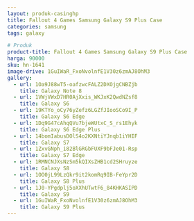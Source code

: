 ```yaml
---
layout: produk-casinghp
title: Fallout 4 Games Samsung Galaxy S9 Plus Case
categories: samsung
tags: galaxy

# Produk
product-title: Fallout 4 Games Samsung Galaxy S9 Plus Case
harga: 90000
sku: hn-1641
image-drive: 1GuIWaR_FxoNvolnfE1V30z6zmAJ8OhM3
gallery:
  - url: 1Oa9J88wT5-oafzwcFALZ2DXOjgCNBZjb
    title: Galaxy Note 8
  - url: 1VWjVWxD7HR0AjXxis_WKJxK2QwdNZsf8
    title: Galaxy S6
  - url: 19KTYo_oCy76yZefz6LGZfJIooSCo9I_P
    title: Galaxy S6 Edge
  - url: 1Dq9G47cAhqQVu7bjeWUtxC_S_rs1Ehyk
    title: Galaxy S6 Edge Plus
  - url: 14bomIabusDOlS4o2KXNtiYJnqb1iYHIF
    title: Galaxy S7
  - url: 1ZxvGNph_i82BlGRGbFUXF9bFJe01-Rsp
    title: Galaxy S7 Edge
  - url: 1RMNCNJXsNzSm5kQIXsZHB1cd2SHruyze
    title: Galaxy S8
  - url: 1OO0jL99LzQkr9it2komRq9IB-FeYpr2D
    title: Galaxy S8 Plus
  - url: 1J0-YPgdplj5oXXhUTwtF6_84KHKASIPD
    title: Galaxy S9
  - url: 1GuIWaR_FxoNvolnfE1V30z6zmAJ8OhM3
    title: Galaxy S9 Plus
---
```

